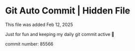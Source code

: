 # Git Auto Commit | Hidden File

This file was added Feb 12, 2025

Just for fun and keeping my daily git commit active 🤪

commit number: 85566
